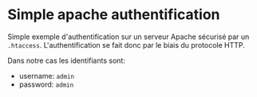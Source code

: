 # Simple apache authentification

Simple exemple d'authentification sur un serveur Apache sécurisé par un `.htaccess`. L'authentification se fait donc par le biais du protocole HTTP.

Dans notre cas les identifiants sont:
- username: `admin`
- password: `admin`